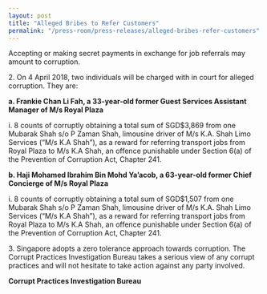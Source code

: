 ```yaml
---
layout: post
title: "Alleged Bribes to Refer Customers"
permalink: "/press-room/press-releases/alleged-bribes-refer-customers"
---
```

Accepting or making secret payments in exchange for job referrals may amount to corruption.

2\.        On 4 April 2018, two individuals will be charged with in court for alleged corruption. They are:

**a. Frankie Chan Li Fah, a 33-year-old former Guest Services Assistant Manager of M/s Royal Plaza**

i. 8 counts of corruptly obtaining a total sum of SGD$3,869 from one Mubarak Shah s/o P Zaman Shah, limousine driver of M/s K.A. Shah Limo Services (“M/s K.A Shah”), as a reward for referring transport jobs from Royal Plaza to M/s K.A Shah, an offence punishable under Section 6(a) of the Prevention of Corruption Act, Chapter 241.

**b. Haji Mohamed Ibrahim Bin Mohd Ya’acob, a 63-year-old former Chief Concierge of M/s Royal Plaza**

i. 8 counts of corruptly obtaining a total sum of SGD$1,507 from one Mubarak Shah s/o P Zaman Shah, limousine driver of M/s K.A. Shah Limo Services (“M/s K.A Shah”), as a reward for referring transport jobs from Royal Plaza to M/s K.A Shah, an offence punishable under Section 6(a) of the Prevention of Corruption Act, Chapter 241.

3\.         Singapore adopts a zero tolerance approach towards corruption. The Corrupt Practices Investigation Bureau takes a serious view of any corrupt practices and will not hesitate to take action against any party involved.

**Corrupt Practices Investigation Bureau**
